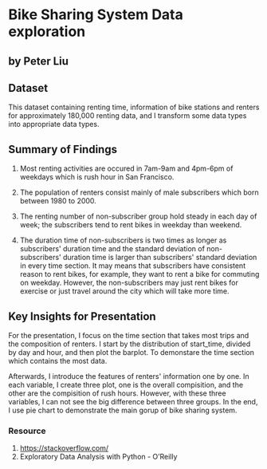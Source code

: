 # Bike Sharing System Data exploration
## by Peter Liu


## Dataset

This dataset containing renting time, information of bike stations and renters for approximately 180,000 
renting data, and I transform some data types into appropriate data types.  

## Summary of Findings  

1. Most renting activities are occured in 7am-9am and 4pm-6pm of weekdays which is rush hour in San Francisco.  

2. The population of renters consist mainly of male subscribers which born between 1980 to 2000.  

3. The renting number of non-subscriber group hold steady in each day of week; the subscribers tend to rent 
bikes in weekday than weekend.  

4. The duration time of non-subscribers is two times as longer as subscribers' duration time and the standard 
deviation of non-subscribers' duration time is larger than subscribers' standard deviation in every time 
section. It may means that subscribers have consistent reason to rent bikes, for example, they want to rent a 
bike for commuting on weekday. However, the non-subscribers may just rent bikes for exercise or just travel 
around the city which will take more time.  

## Key Insights for Presentation

For the presentation, I focus on the time section that takes most trips and the composition of renters.
I start by the distribution of start_time, divided by day and hour, and then plot the barplot. To demonstare 
the time section which contains the most data.

Afterwards, I introduce the features of renters' information one by one. In each variable, I create three 
plot, one is the overall compisition, and the other are the compisition of rush hours. However, with these 
three variables, I can not see the big difference between three groups. In the end, I use pie chart to 
demonstrate the main gorup of bike sharing system.
  
### Resource 
1. https://stackoverflow.com/
2. Exploratory Data Analysis with Python - O’Reilly